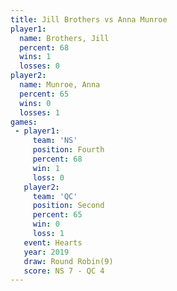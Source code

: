 ```yaml
---
title: Jill Brothers vs Anna Munroe
player1:              
  name: Brothers, Jill
  percent: 68         
  wins: 1             
  losses: 0           
player2:              
  name: Munroe, Anna  
  percent: 65         
  wins: 0             
  losses: 1           
games:
 - player1:          
     team: 'NS'      
     position: Fourth
     percent: 68     
     win: 1          
     loss: 0         
   player2:          
     team: 'QC'      
     position: Second
     percent: 65     
     win: 0          
     loss: 1         
   event: Hearts       
   year: 2019          
   draw: Round Robin(9)
   score: NS 7 - QC 4  
---
```

